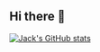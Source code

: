 ## Hi there 👋

[![Jack's GitHub stats](https://github-readme-stats.vercel.app/api?username=JackBogart)](https://github.com/anuraghazra/github-readme-stats)

<!--
**JackBogart/JackBogart** is a ✨ _special_ ✨ repository because its `README.md` (this file) appears on your GitHub profile.

Here are some ideas to get you started:

- 🔭 I’m currently working on ...
- 🌱 I’m currently learning ...
- 👯 I’m looking to collaborate on ...
- 🤔 I’m looking for help with ...
- 💬 Ask me about ...
- 📫 How to reach me: ...
- 😄 Pronouns: ...
- ⚡ Fun fact: ...
-->
